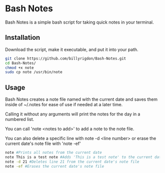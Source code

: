 # Bash Notes

Bash Notes is a simple bash script for taking quick notes in your terminal.

## Installation
Download the script, make it executable, and put it into your path. 

```bash
git clone https://github.com/billyrigdon/Bash-Notes.git
cd Bash-Notes/
chmod +x note
sudo cp note /usr/bin/note
```

## Usage
Bash Notes creates a note file named with the current date and saves them inside of ~/.notes for ease of use if needed at a later time.

Calling it without any arguments will print the notes for the day in a numbered list. 

You can call 'note \<notes to add\>' to add a note to the note file.

You can also delete a specific line with note -d \<line number\> or erase the current date's note file with 'note -ef'

```bash
note #Prints all notes from the current date
note This is a test note #Adds 'This is a test note' to the current date's note file
note -d 21 #Deletes line 21 from the current date's note file
note -ef #Erases the current date's note file 
```
